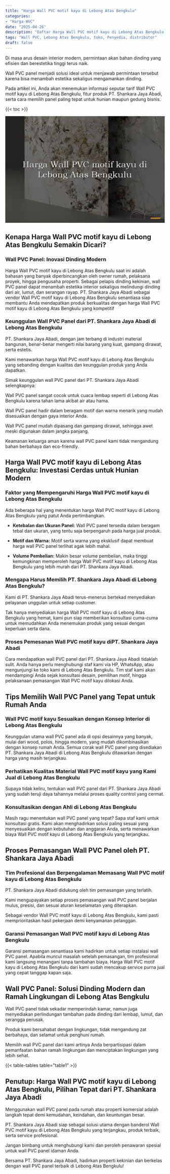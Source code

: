```yaml
---
title: "Harga Wall PVC motif kayu di Lebong Atas Bengkulu"
categories: 
- "Harga-WVC"
date: "2025-04-26"
description: "Daftar Harga Wall PVC motif kayu di Lebong Atas Bengkulu bagi hunian, perkantoran, dan ritel. Material berkualitas, variasi motif, variasi warna menarik, beserta layanan pemasangan dikerjakan oleh tenaga ahli profesional serta garansi resmi!|Servis penyediaan Wall PVC motif kayu di Lebong Atas Bengkulu bagi kebutuhan rumah, office, maupun toko, beserta produk terbaik dan pemasangan oleh tim berpengalaman serta kepastian resmi.|Pilihan Wall PVC motif kayu di Lebong Atas Bengkulu yang terpercaya untuk tempat tinggal, perkantoran, dan toko, bersama produk berkualitas dan pemasangan dikerjakan oleh tim berpengalaman dan kepastian resmi.|Penyediaan Wall PVC motif kayu di Lebong Atas Bengkulu bagi tempat tinggal, perkantoran, dan toko, beserta material unggulan dan pemasangan oleh teknisi berpengalaman, disertai beserta kepastian resmi.}"
tags: "Wall PVC, Lebong Atas Bengkulu, toko, Penyedia, distributor"
draft: false
---
```


Di masa arus desain interior modern, permintaan akan bahan dinding yang efisien dan berestetika tinggi terus naik.

Wall PVC panel menjadi solusi ideal untuk menjawab permintaan tersebut karena bisa menambah estetika sekaligus mengamankan dinding.

Pada artikel ini, Anda akan menemukan informasi seputar tarif Wall PVC motif kayu di Lebong Atas Bengkulu, fitur produk PT. Shankara Jaya Abadi, serta cara memilih panel paling tepat untuk hunian maupun gedung bisnis.

{{< toc >}}

![Harga Wall PVC motif kayu di Lebong Atas Bengkulu](/images/Harga-WVC/Harga-Wall-PVC-motif-kayu-di-Lebong-Atas-Bengkulu.png)


## Kenapa Harga Wall PVC motif kayu di Lebong Atas Bengkulu Semakin Dicari?

### Wall PVC Panel: Inovasi Dinding Modern

Harga Wall PVC motif kayu di Lebong Atas Bengkulu saat ini adalah bahasan yang banyak diperbincangkan oleh owner rumah, pelaksana proyek, hingga pengusaha properti. Sebagai pelapis dinding kekinian, wall PVC panel dapat menambah estetika interior sekaligus melindungi dinding dari air, lumut, dan serangan rayap. PT. Shankara Jaya Abadi sebagai vendor Wall PVC motif kayu di Lebong Atas Bengkulu senantiasa siap membantu Anda mendapatkan produk berkualitas dengan harga Wall PVC motif kayu di Lebong Atas Bengkulu yang kompetitif

### Keunggulan Wall PVC Panel dari PT. Shankara Jaya Abadi di Lebong Atas Bengkulu

PT. Shankara Jaya Abadi, dengan jam terbang di industri material bangunan, benar-benar mengerti nilai barang yang kuat, gampang dirawat, serta estetis.

Kami menawarkan harga Wall PVC motif kayu di Lebong Atas Bengkulu yang sebanding dengan kualitas dan keunggulan produk yang Anda dapatkan.

Simak keunggulan wall PVC panel dari PT. Shankara Jaya Abadi selengkapnya:

Wall PVC panel sangat cocok untuk cuaca lembap seperti di Lebong Atas Bengkulu karena tahan lama akibat air atau hama.

Wall PVC panel hadir dalam beragam motif dan warna menarik yang mudah disesuaikan dengan gaya interior Anda.

Wall PVC panel mudah dipasang dan gampang dirawat, sehingga awet meski digunakan dalam jangka panjang.

Keamanan keluarga aman karena wall PVC panel kami tidak mengandung bahan berbahaya dan eco-friendly.

## Harga Wall PVC motif kayu di Lebong Atas Bengkulu: Investasi Cerdas untuk Hunian Modern

### Faktor yang Mempengaruhi Harga Wall PVC motif kayu di Lebong Atas Bengkulu

Ada beberapa hal yang menentukan harga Wall PVC motif kayu di Lebong Atas Bengkulu yang patut Anda pertimbangkan.

- **Ketebalan dan Ukuran Panel:** Wall PVC panel tersedia dalam beragam tebal dan ukuran, yang tentu saja berpengaruh pada harga jual produk.

- **Motif dan Warna:** Motif serta warna yang eksklusif dapat membuat harga wall PVC panel terlihat agak lebih mahal.

- **Volume Pembelian:** Makin besar volume pembelian, maka tinggi kemungkinan memperoleh harga Wall PVC motif kayu di Lebong Atas Bengkulu yang lebih murah dari PT. Shankara Jaya Abadi.

### Mengapa Harus Memilih PT. Shankara Jaya Abadi di Lebong Atas Bengkulu?

Kami di PT. Shankara Jaya Abadi terus-menerus bertekad menyediakan pelayanan unggulan untuk setiap customer.

Tak hanya menyediakan harga Wall PVC motif kayu di Lebong Atas Bengkulu yang hemat, kami pun siap memberikan konsultasi cuma-cuma untuk memudahkan Anda menemukan produk yang sesuai dengan keperluan serta dana.

### Proses Pemesanan Wall PVC motif kayu diPT. Shankara Jaya Abadi

Cara mendapatkan wall PVC panel dari PT. Shankara Jaya Abadi tidaklah sulit. Anda hanya perlu menghubungi staf kami via HP, WhatsApp, atau mengunjungi ke toko kami di Lebong Atas Bengkulu. Tim staf kami akan mendampingi Anda sejak konsultasi desain, pemilihan motif, hingga pelaksanaan pemasangan Wall PVC motif kayu dilokasi Anda.

## Tips Memilih Wall PVC Panel yang Tepat untuk Rumah Anda

### Wall PVC motif kayu Sesuaikan dengan Konsep Interior di Lebong Atas Bengkulu

Keunggulan utama wall PVC panel ada di opsi desainnya yang banyak, mulai dari wood, polos, hingga modern, yang mudah dikombinasikan dengan konsep rumah Anda. Semua corak wall PVC panel yang disediakan PT. Shankara Jaya Abadi di Lebong Atas Bengkulu ditawarkan dengan harga yang masih terjangkau.

### Perhatikan Kualitas Material Wall PVC motif kayu yang Kami Jual di Lebong Atas Bengkulu

Supaya tidak keliru, tentukan wall PVC panel dari PT. Shankara Jaya Abadi yang sudah teruji daya tahannya melalui proses quality control yang cermat.

### Konsultasikan dengan Ahli di Lebong Atas Bengkulu

Masih ragu menentukan wall PVC panel yang tepat? Sapa staf kami untuk konsultasi gratis. Kami akan menghadirkan solusi paling sesuai yang menyesuaikan dengan kebutuhan dan anggaran Anda, serta menawarkan biaya Wall PVC motif kayu di Lebong Atas Bengkulu yang terjangkau.

## Proses Pemasangan Wall PVC Panel oleh PT. Shankara Jaya Abadi

### Tim Profesional dan Berpengalaman Memasang Wall PVC motif kayu di Lebong Atas Bengkulu

PT. Shankara Jaya Abadi didukung oleh tim pemasangan yang terlatih.

Kami mengupayakan setiap proses pemasangan wall PVC panel berjalan mulus, presisi, dan sesuai aturan keselamatan yang diterapkan.

Sebagai vendor Wall PVC motif kayu di Lebong Atas Bengkulu, kami pasti memprioritaskan hasil pekerjaan demi kenyamanan pelanggan.

### Garansi Pemasangan Wall PVC motif kayu di Lebong Atas Bengkulu

Garansi pemasangan senantiasa kami hadirkan untuk setiap instalasi wall PVC panel. Apabila muncul masalah setelah pemasangan, tim profesional kami langsung menangani tanpa tambahan biaya. Harga Wall PVC motif kayu di Lebong Atas Bengkulu dari kami sudah mencakup service purna jual yang cepat tanggap kapan saja.

## Wall PVC Panel: Solusi Dinding Modern dan Ramah Lingkungan di Lebong Atas Bengkulu

Wall PVC panel tidak sekadar memperindah kamar, namun juga menyediakan perlindungan tambahan pada dinding dari lembap, lumut, dan serangga perusak.

Produk kami bersahabat dengan lingkungan, tidak mengandung zat berbahaya, dan selamat untuk penghuni rumah.

Memilih wall PVC panel dari kami artinya Anda berpartisipasi dalam pemanfaatan bahan ramah lingkungan dan menciptakan lingkungan yang lebih sehat.

{{< table-tables table="table1" >}}

## Penutup: Harga Wall PVC motif kayu di Lebong Atas Bengkulu, Pilihan Tepat dari PT. Shankara Jaya Abadi

Menggunakan wall PVC panel pada rumah atau properti komersial adalah langkah tepat demi kemudahan, keindahan, dan keuntungan besar.

PT. Shankara Jaya Abadi siap sebagai solusi utama dengan banderol Wall PVC motif kayu di Lebong Atas Bengkulu yang terjangkau, produk terbaik, serta service profesional.

Jangan bimbang untuk menghubungi kami dan peroleh penawaran spesial untuk wall PVC panel idaman Anda.

Bersama PT. Shankara Jaya Abadi, hadirkan properti kekinian dan berkelas dengan wall PVC panel terbaik di Lebong Atas Bengkulu!